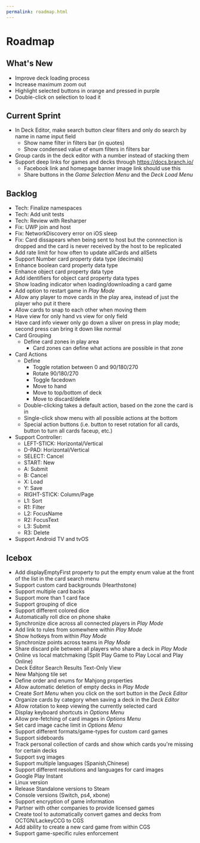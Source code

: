 ```yaml
---
permalink: roadmap.html
---
```


# Roadmap

## What's New
- Improve deck loading process
- Increase maximum zoom out
- Highlight selected buttons in orange and pressed in purple
- Double-click on selection to load it

## Current Sprint
- In Deck Editor, make search button clear filters and only do search by name in name input field
  - Show name filter in filters bar (in quotes)
  - Show condensed value of enum filters in filters bar
- Group cards in the deck editor with a number instead of stacking them
- Support deep links for games and decks through https://docs.branch.io/
  - Facebook link and homepage banner image link should use this
  - Share buttons in the *Game Selection Menu* and the *Deck Load Menu*

## Backlog
- Tech: Finalize namespaces
- Tech: Add unit tests
- Tech: Review with Resharper
- Fix: UWP join and host
- Fix: NetworkDiscovery error on iOS sleep
- Fix: Card dissapears when being sent to host but the connnection is dropped and the card is never received by the host to be replicated
- Add rate limit for how often to update allCards and allSets
- Support Number card property data type (decimals)
- Enhance boolean card property data type
- Enhance object card property data type
- Add identifiers for object card property data types
- Show loading indicator when loading/downloading a card game
- Add option to restart game in *Play Mode*
- Allow any player to move cards in the play area, instead of just the player who put it there
- Allow cards to snap to each other when moving them
- Have view for only hand vs view for only field
- Have card info viewer only go down a sliver on press in play mode; second press can bring it down like normal
- Card Grouping
  - Define card zones in play area
    - Card zones can define what actions are possible in that zone
- Card Actions
  - Define
    - Toggle rotation between 0 and 90/180/270
    - Rotate 90/180/270
    - Toggle facedown
    - Move to hand
    - Move to top/bottom of deck
    - Move to discard/delete
  - Double-clicking takes a default action, based on the zone the card is in
  - Single-click show menu with all possible actions at the bottom
  - Special action buttons (i.e. button to reset rotation for all cards, button to turn all cards faceup, etc.)
- Support Controller:
  - LEFT-STICK: Horizontal/Vertical
  - D-PAD: Horizontal/Vertical
  - SELECT: Cancel
  - START: New
  - A: Submit
  - B: Cancel
  - X: Load
  - Y: Save
  - RIGHT-STICK: Column/Page
  - L1: Sort
  - R1: Filter
  - L2: FocusName
  - R2: FocusText
  - L3: Submit
  - R3: Delete
- Support Android TV and tvOS

## Icebox
- Add displayEmptyFirst property to put the empty enum value at the front of the list in the card search menu
- Support custom card backgrounds (Hearthstone)
- Support multiple card backs
- Support more than 1 card face
- Support grouping of dice
- Support different colored dice
- Automatically roll dice on phone shake
- Synchronize dice across all connected players in *Play Mode*
- Add link to rules from somewhere within *Play Mode*
- Show hotkeys from within *Play Mode*
- Synchronize points across teams in *Play Mode*
- Share discard pile between all players who share a deck in *Play Mode*
- Online vs local matchmaking (Split Play Game to Play Local and Play Online)
- Deck Editor Search Results Text-Only View
- New Mahjong tile set
- Define order and enums for Mahjong properties
- Allow automatic deletion of empty decks in *Play Mode*
- Create *Sort Menu* when you click on the sort button in the *Deck Editor*
- Organize cards by category when saving a deck in the *Deck Editor*
- Allow rotation to keep viewing the currently selected card
- Display keyboard shortcuts in *Options Menu*
- Allow pre-fetching of card images in *Options Menu*
- Set card image cache limit in *Options Menu*
- Support different formats/game-types for custom card games
- Support sideboards
- Track personal collection of cards and show which cards you're missing for certain decks
- Support svg images
- Support multiple languages (Spanish,Chinese)
- Support different resolutions and languages for card images
- Google Play Instant
- Linux version
- Release Standalone versions to Steam
- Console versions (Switch, ps4, xbone)
- Support encryption of game information
- Partner with other companies to provide licensed games
- Create tool to automatically convert games and decks from OCTGN/LackeyCCG to CGS
- Add ability to create a new card game from within CGS
- Support game-specific rules enforcement

